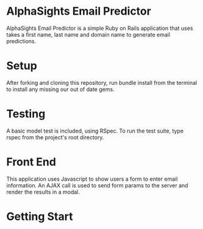 AlphaSights Email Predictor
============================

AlphaSights Email Predictor is a simple Ruby on Rails application that uses takes a first name, last name and domain name to generate email predictions.

Setup
=====

After forking and cloning this repository, run bundle install from the terminal to install any missing our out of date gems.

Testing
========

A basic model test is included, using RSpec. To run the test suite, type rspec from the project's root directory.

Front End
==========

This application uses Javascript to show users a form to enter email information. An AJAX call is used to send form params to the server and render the results in a modal. 

Getting Start
=============

<img srce = "https://raw.githubusercontent.com/SpencerTang/AlphaSightsEmailPredictor/master/Screenshots/Alphasight%20ScreenShot%201.png">
